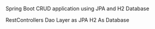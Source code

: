 Spring Boot CRUD application using JPA and H2 Database

RestControllers
Dao Layer as JPA
H2 As Database

